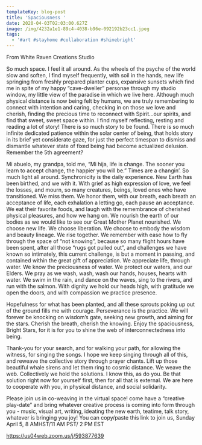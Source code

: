 ```yaml
---
templateKey: blog-post
title: 'Spaciousness '
date: 2020-04-03T02:03:00.627Z
image: /img/4232a1e1-89c4-4038-b96e-092192b23cc1.jpeg
tags:
  - '#art #stayhome #collaboration #shinebright'
---
```

From White Raven Creations Studio



So much space. I feel it all around. As the wheels of the psyche of the world slow and soften, I find myself frequently, with soil in the hands, new life springing from freshly prepared planter cups, expansive sunsets which find me in spite of my happy “cave-dweller” personae through my studio window, my little view of the paradise in which we live here. Although much physical distance is now being felt by humans, we are truly remembering to connect with intention and caring, checking in on those we love and cherish, finding the precious time to reconnect with Spirit...our spirits, and find that sweet, sweet space within. I find myself reflecting, resting and reading a lot of story! There is so much story to be found. There is so much infinite dedicated patience within the solar center of being, that holds story in its brief yet considerate gaze, for just the perfect timespan to dismiss and dismantle whatever state of fixed being had become actualized delusion. Remember the 5th agreement? 



Mi abuelo, my grandpa, told me, “Mi hija, life is change. The sooner you learn to accept change, the happier you will be.” Times are a changin’. So much light all around. Synchronicity is the daily experience. New Earth has been birthed, and we with it. With grief as high expression of love, we feel the losses, and mourn, so many creatures, beings, loved ones who have transitioned. We miss them. We honor them, with our breath, each breath an acceptance of life, each exhalation a letting go, each pause an acceptance. We eat their favorite foods, and laugh with the remembrance of cherished physical pleasures, and how we hang on. We nourish the earth of our bodies as we would like to see our Great Mother Planet nourished. We choose new life. We choose liberation. We choose to embody the wisdom and beauty lineage. We rise together. We remember with ease how to fly through the space of “not knowing”, because so many flight hours have been spent, after all those “rugs got pulled out”, and challenges we have known so intimately, this current challenge, is but a moment in passing, and contained within the great gift of appreciation. We appreciate life, through water. We know the preciousness of water. We protect our waters, and our Elders. We pray as we wash, wash, wash our hands, houses, hearts with water. We swim in the rain, and dance on the waves, sing to the rivers, and run with the salmon. With dignity we hold our heads high, with gratitude we open the doors, and with compassion we practice presence. 



Hopefulness for what has been planted, and all these sprouts poking up out of the ground fills me with courage. Perseverance is the practice. We will forever be knocking on wisdom’s gate, seeking new growth, and aiming for the stars. Cherish the breath, cherish the knowing. Enjoy the spaciousness, Bright Stars, for it is for you to shine the web of interconnectedness into being. 



Thank-you for your search, and for walking your path, for allowing the witness, for singing the songs. I hope we keep singing through all of this, and reweave the collective story through prayer chants. Lift up those beautiful whale sirens and let them ring to cosmic distance. We weave the web. Collectively we hold the solutions. I know this, as do you. Be that solution right now for yourself first, then for all that is external. We are here to cooperate with you, in physical distance, and social solidarity.



Please join us in co-weaving in the virtual space! come have a “creative play-date” and bring whatever creative process is coming into form through you - music, visual art, writing, ideating the new earth, teatime, talk story, whatever is bringing you joy!  You can copy/paste this link to join us, Sunday April 5, 8 AMHST/11 AM PST/ 2 PM EST



https://us04web.zoom.us/j/593877639
